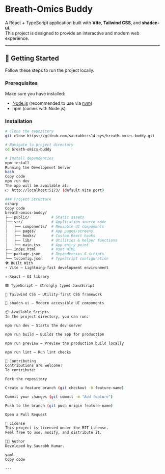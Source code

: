 # Breath-Omics Buddy

A React + TypeScript application built with **Vite**, **Tailwind CSS**, and **shadcn-ui**.  
This project is designed to provide an interactive and modern web experience.

---

## 🚀 Getting Started

Follow these steps to run the project locally.

### Prerequisites
Make sure you have installed:

- [Node.js](https://nodejs.org/) (recommended to use via [nvm](https://github.com/nvm-sh/nvm))
- npm (comes with Node.js)

### Installation

```bash
# Clone the repository
git clone https://github.com/saurabhccs14-sys/breath-omics-buddy.git

# Navigate to project directory
cd breath-omics-buddy

# Install dependencies
npm install
Running the Development Server
bash
Copy code
npm run dev
The app will be available at:
👉 http://localhost:5173/ (default Vite port)

### Project Structure
csharp
Copy code
breath-omics-buddy/
├── public/          # Static assets
├── src/             # Application source code
│   ├── components/  # Reusable UI components
│   ├── pages/       # App pages/screens
│   ├── hooks/       # Custom React hooks
│   ├── lib/         # Utilities & helper functions
│   └── main.tsx     # App entry point
├── index.html       # Root HTML
├── package.json     # Dependencies & scripts
└── tsconfig.json    # TypeScript configuration
🛠️ Built With
⚡ Vite – Lightning-fast development environment

⚛️ React – UI library

🟦 TypeScript – Strongly typed JavaScript

🎨 Tailwind CSS – Utility-first CSS framework

🧩 shadcn-ui – Modern accessible UI components

📦 Available Scripts
In the project directory, you can run:

npm run dev – Starts the dev server

npm run build – Builds the app for production

npm run preview – Preview the production build locally

npm run lint – Run lint checks

🤝 Contributing
Contributions are welcome!
To contribute:

Fork the repository

Create a feature branch (git checkout -b feature-name)

Commit your changes (git commit -m "Add feature")

Push to the branch (git push origin feature-name)

Open a Pull Request

📜 License
This project is licensed under the MIT License.
Feel free to use, modify, and distribute it.

👨‍💻 Author
Developed by Saurabh Kumar.

yaml
Copy code

---
